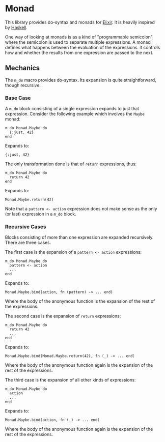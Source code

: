 # Monad

This library provides do-syntax and monads for
[Elixir](http://elixir-lang.org/). It is heavily inspired by
[Haskell](http://haskell.org/).

One way of looking at monads is as a kind of "programmable semicolon",
where the semicolon is used to separate multiple expressions. A monad
defines what happens between the evaluation of the expressions. It
controls how and whether the results from one expression are passed to
the next.

## Mechanics

The `m_do` macro provides do-syntax. Its expansion is quite
straightforward, though recursive.

### Base Case

A `m_do` block consisting of a single expression expands to just that
expression. Consider the following example which involves the `Maybe`
monad:

    m_do Monad.Maybe do
      {:just, 42}
    end

Expands to:

    {:just, 42}

The only transformation done is that of `return` expressions, thus:

    m_do Monad.Maybe do
      return 42
    end

Expands to:

    Monad.Maybe.return(42)

Note that a `pattern <- action` expression does not make sense as the
only (or last) expression in a `m_do` block.

### Recursive Cases

Blocks consisting of more than one expression are expanded
recursively. There are three cases.

The first case is the expansion of a `pattern <- action` expressions:

    m_do Monad.Maybe do
      pattern <- action
      ...
    end

Expands to:

    Monad.Maybe.bind(action, fn (pattern) -> ... end)

Where the body of the anonymous function is the expansion of the rest
of the expressions.

The second case is the expansion of `return` expressions:

    m_do Monad.Maybe do
      return 42
      ...
    end

Expands to:

    Monad.Maybe.bind(Monad.Maybe.return(42), fn (_) -> ... end)

Where the body of the anonymous function again is the expansion of the
rest of the expressions.

The third case is the expansion of all other kinds of expressions:

    m_do Monad.Maybe do
      action
      ...
    end

Expands to:

    Monad.Maybe.bind(action, fn (_) -> ... end)

Where the body of the anonymous function again is the expansion of the
rest of the expressions.
